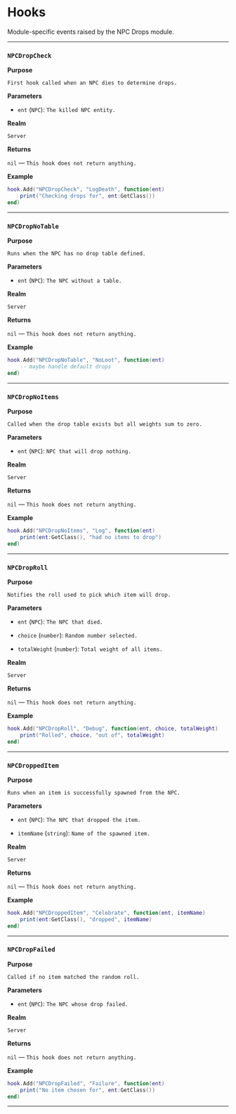 # Hooks

Module-specific events raised by the NPC Drops module.

---

### `NPCDropCheck`

**Purpose**

`First hook called when an NPC dies to determine drops.`

**Parameters**

* `ent` (`NPC`): `The killed NPC entity.`

**Realm**

`Server`

**Returns**

`nil` — `This hook does not return anything.`

**Example**

```lua
hook.Add("NPCDropCheck", "LogDeath", function(ent)
    print("Checking drops for", ent:GetClass())
end)
```

---

### `NPCDropNoTable`

**Purpose**

`Runs when the NPC has no drop table defined.`

**Parameters**

* `ent` (`NPC`): `The NPC without a table.`

**Realm**

`Server`

**Returns**

`nil` — `This hook does not return anything.`

**Example**

```lua
hook.Add("NPCDropNoTable", "NoLoot", function(ent)
    -- maybe handle default drops
end)
```

---

### `NPCDropNoItems`

**Purpose**

`Called when the drop table exists but all weights sum to zero.`

**Parameters**

* `ent` (`NPC`): `NPC that will drop nothing.`

**Realm**

`Server`

**Returns**

`nil` — `This hook does not return anything.`

**Example**

```lua
hook.Add("NPCDropNoItems", "Log", function(ent)
    print(ent:GetClass(), "had no items to drop")
end)
```

---

### `NPCDropRoll`

**Purpose**

`Notifies the roll used to pick which item will drop.`

**Parameters**

* `ent` (`NPC`): `The NPC that died.`

* `choice` (`number`): `Random number selected.`

* `totalWeight` (`number`): `Total weight of all items.`

**Realm**

`Server`

**Returns**

`nil` — `This hook does not return anything.`

**Example**

```lua
hook.Add("NPCDropRoll", "Debug", function(ent, choice, totalWeight)
    print("Rolled", choice, "out of", totalWeight)
end)
```

---

### `NPCDroppedItem`

**Purpose**

`Runs when an item is successfully spawned from the NPC.`

**Parameters**

* `ent` (`NPC`): `The NPC that dropped the item.`

* `itemName` (`string`): `Name of the spawned item.`

**Realm**

`Server`

**Returns**

`nil` — `This hook does not return anything.`

**Example**

```lua
hook.Add("NPCDroppedItem", "Celebrate", function(ent, itemName)
    print(ent:GetClass(), "dropped", itemName)
end)
```

---

### `NPCDropFailed`

**Purpose**

`Called if no item matched the random roll.`

**Parameters**

* `ent` (`NPC`): `The NPC whose drop failed.`

**Realm**

`Server`

**Returns**

`nil` — `This hook does not return anything.`

**Example**

```lua
hook.Add("NPCDropFailed", "Failure", function(ent)
    print("No item chosen for", ent:GetClass())
end)
```

---

